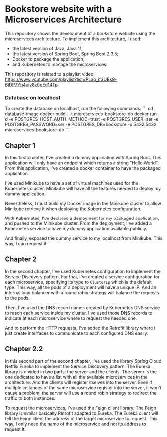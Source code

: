 # Bookstore website with a Microservices Architecture

This repository shows the development of a bookstore website using the microservices architecture.
To implement this architecture, I used:
* the latest version of Java, Java 11;
* the latest version of Spring Boot, Spring Boot 2.3.5;
* Docker to package the application;
* and Kubernetes to manage the microservices.

This repository is related to a playlist video: https://www.youtube.com/playlist?list=PLab_if3UBk9-BjDP7Yh4uiy8z0pEd14Tp

### Database on localhost

To create the database on localhost, run the following commands:
´´´
cd database-image
docker build . -t microservices-bookstore-db
docker run -d -e POSTGRES_HOST_AUTH_METHOD=trust -e POSTGRES_USER=ser -e POSTGRES_PASSWORD=ser -e POSTGRES_DB=bookstore -p 5432:5432 microservices-bookstore-db
´´´

## Chapter 1

In this first chapter, I've created a dummy application with Spring Boot. This application will only have
an endpoint which returns a string "Hello World". From this application, I've created a docker
container to have the packaged application.

I've used Minikube to have a set of virtual machines used for the Kubernetes cluster. Minikube will have
all the features needed to deploy my dummy application.

Nevertheless, I must build my Docker image in the Minikube cluster to allow Minikube retrieve it when
deploying the Kubernetes configuration.

With Kubernetes, I've declared a deployment for my packaged application, and pushed to the Minikube cluster.
From the deployment, I've added a Kubernetes service to have my dummy application available publicly.

And finally, exposed the dummy service to my localhost from Minikube. This way, I can request it.


## Chapter 2


In the second chapter, I've used Kubernetes configuration to implement the Service Discovery pattern. For that,
I've created a service configuration for each microservice, specifying its type to `ClusterIp` which is the
default type. This way, all the pods of a deployment will have a unique IP. And an internal load balancer with
a round robin strategy will balance the requests to the pods.

Then, I've used the DNS record names created by Kubernetes DNS service to reach each service inside my cluster.
I've used those DNS records to indicate at each microservice where to request the needed one.

And to perform the HTTP requests, I've added the Retrofit library where I just create interfaces to communicate
to each configured DNS easily.


## Chapter 2.2

In this second part of the second chapter, I've used the library Spring Cloud Netflix Eureka to implement the
Service Discovery pattern. The Eureka library is divided in two parts: the server and the clients. The server
is the one dedicated to have a list with all the available microservices in the architecture. And the clients
will register itselves into the server. Even if multiple instances of the same microservice register into the
server, it won't cause a problem, the server will use a round robin strategy to redirect the traffic to both
instances.

To request the microservices, I've used the Feign client library. The Feign library is similar basically Retrofit
adapted to Eureka. The Eureka client will tell the Feign client the address of the target microservice to
request. This way, I only need the name of the microservice and not its address to request it.


